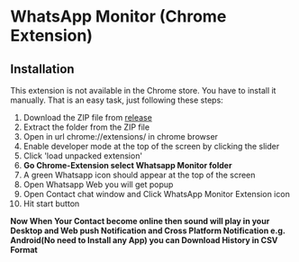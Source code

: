 # WhatsApp Monitor (Chrome Extension)


## Installation
This extension is not available in the Chrome store. You have to install it manually. That is an easy task, just following these steps:

1. Download the ZIP file from [release](https://github.com/rizwansoaib/whatsapp-monitor/releases/)
2. Extract the folder from the ZIP file	
3. Open in url chrome://extensions/	in chrome browser
4. Enable developer mode at the top of the screen by clicking the slider	
5. Click 'load unpacked extension'	
6. **Go Chrome-Extension select Whatsapp Monitor folder**
7. A green Whatsapp icon should appear at the top of the screen
8. Open Whatsapp Web you will get popup 
9. Open Contact chat window and Click WhatsApp Monitor Extension icon 
10. Hit start button 

**Now When Your Contact become online then sound will play  in your Desktop and Web push Notification and Cross Platform Notification e.g. Android(No need to Install any App) you can Download History in CSV Format**

